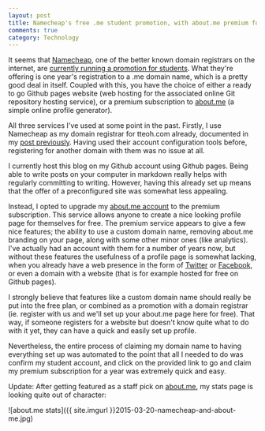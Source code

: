 ```yaml
---
layout: post
title: Namecheap's free .me student promotion, with about.me premium for a year
comments: true
category: Technology
---
```


It seems that <a href="http://www.namecheap.com">Namecheap</a>, one of the better known domain registrars on the internet, are <a href="http://www.nc.me">currently running a promotion for students</a>. What they're offering is one year's registration to a .me domain name, which is a pretty good deal in itself. Coupled with this, you have the choice of either a ready to go Github pages website (web hosting for the associated online Git repository hosting service), or a premium subscription to <a href="http://www.about.me">about.me</a> (a simple online profile generator). 

<!--break-->

All three services I've used at some point in the past. Firstly, I use Namecheap as my domain registrar for tteoh.com already, documented in my <a href="{% post_url 2015-03-07-transitioning-website %}">post previously</a>. Having used their account configuration tools before, registering for another domain with them was no issue at all. 

I currently host this blog on my Github account using Github pages. Being able to write posts on your computer in markdown really helps with regularly committing to writing. However, having this already set up means that the offer of a preconfigured site was somewhat less appealing. 

Instead, I opted to upgrade my <a href="http://www.about.me/tteoh">about.me account</a> to the premium subscription. This service allows anyone to create a nice looking profile page for themselves for free. The premium service appears to give a few nice features; the ability to use a custom domain name, removing about.me branding on your page, along with some other minor ones (like analytics). I've actually had an account with them for a number of years now, but without these features the usefulness of a profile page is somewhat lacking, when you already have a web presence in the form of <a href="http://www.twitter.com">Twitter</a> or <a href="http://www.facebook.com">Facebook</a>, or even a domain with a website (that is for example hosted for free on Github pages). 

I strongly believe that features like a custom domain name should really be put into the free plan, or combined as a promotion with a domain registrar (ie. register with us and we'll set up your about.me page here for free). That way, if someone registers for a website but doesn't know quite what to do with it yet, they can have a quick and easily set up profile. 

Nevertheless, the entire process of claiming my domain name to having everything set up was automated to the point that all I needed to do was confirm my student account, and click on the provided link to go and claim my premium subscription for a year was extremely quick and easy. 

Update: After getting featured as a staff pick on <a href="http://www.about.me">about.me</a>, my stats page is looking quite out of character:

![about.me stats]({{ site.imgurl }}2015-03-20-namecheap-and-about-me.jpg)